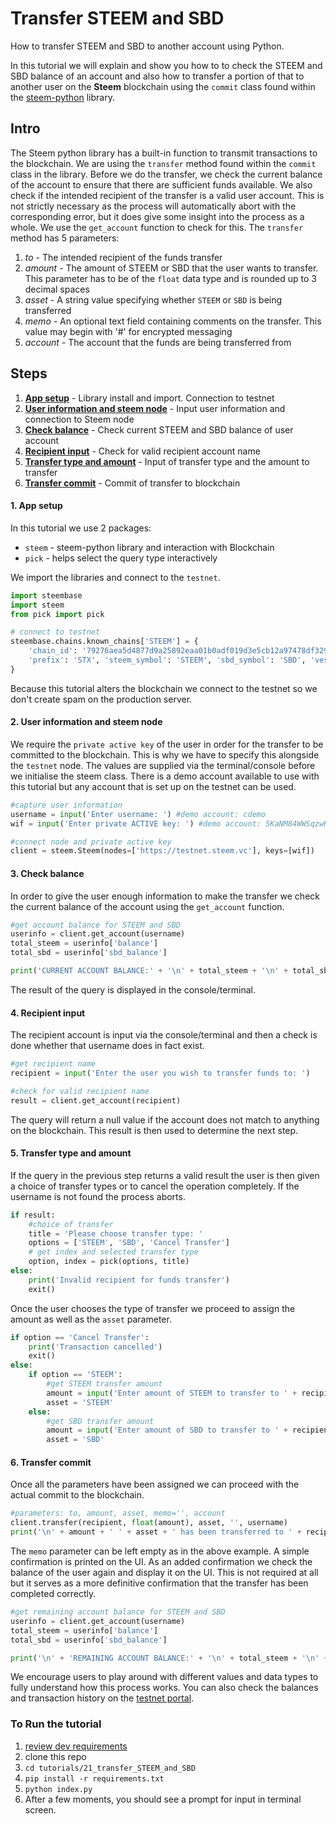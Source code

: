 # Transfer STEEM and SBD

How to transfer STEEM and SBD to another account using Python.

In this tutorial we will explain and show you how to to check the STEEM and SBD balance of an account and also how to transfer a portion of that to another user on the **Steem** blockchain using the `commit` class found within the [steem-python](https://github.com/steemit/steem-python) library.

## Intro

The Steem python library has a built-in function to transmit transactions to the blockchain. We are using the `transfer` method found within the `commit` class in the library. Before we do the transfer, we check the current balance of the account to ensure that there are sufficient funds available. We also check if the intended recipient of the transfer is a valid user account. This is not strictly necessary as the process will automatically abort with the corresponding error, but it does give some insight into the process as a whole. We use the `get_account` function to check for this. The `transfer` method has 5 parameters:

1.  _to_ - The intended recipient of the funds transfer
1.  _amount_ - The amount of STEEM or SBD that the user wants to transfer. This parameter has to be of the `float` data type and is rounded up to 3 decimal spaces
1.  _asset_ - A string value specifying whether `STEEM` or `SBD` is being transferred
1.  _memo_ - An optional text field containing comments on the transfer. This value may begin with '#' for encrypted messaging
1.  _account_ - The account that the funds are being transferred from

## Steps

1.  [**App setup**](#setup) - Library install and import. Connection to testnet
1.  [**User information and steem node**](#userinfo) - Input user information and connection to Steem node
1.  [**Check balance**](#balance) - Check current STEEM and SBD balance of user account
1.  [**Recipient input**](#recipient) - Check for valid recipient account name
1.  [**Transfer type and amount**](#amount) - Input of transfer type and the amount to transfer
1.  [**Transfer commit**](#commit) - Commit of transfer to blockchain

#### 1. App setup <a name="setup"></a>

In this tutorial we use 2 packages:

- `steem` - steem-python library and interaction with Blockchain
- `pick` - helps select the query type interactively

We import the libraries and connect to the `testnet`.

```python
import steembase
import steem
from pick import pick

# connect to testnet
steembase.chains.known_chains['STEEM'] = {
    'chain_id': '79276aea5d4877d9a25892eaa01b0adf019d3e5cb12a97478df3298ccdd01673',
    'prefix': 'STX', 'steem_symbol': 'STEEM', 'sbd_symbol': 'SBD', 'vests_symbol': 'VESTS'
}
```

Because this tutorial alters the blockchain we connect to the testnet so we don't create spam on the production server.

#### 2. User information and steem node <a name="userinfo"></a>

We require the `private active key` of the user in order for the transfer to be committed to the blockchain. This is why we have to specify this alongside the `testnet` node. The values are supplied via the terminal/console before we initialise the steem class. There is a demo account available to use with this tutorial but any account that is set up on the testnet can be used.

```python
#capture user information
username = input('Enter username: ') #demo account: cdemo
wif = input('Enter private ACTIVE key: ') #demo account: 5KaNM84WWSqzwKzY82fXPaUW43idbLnPqf5SfjGxLfw6eV2kAP3

#connect node and private active key
client = steem.Steem(nodes=['https://testnet.steem.vc'], keys=[wif])
```

#### 3. Check balance <a name="balance"></a>

In order to give the user enough information to make the transfer we check the current balance of the account using the `get_account` function.

```python
#get account balance for STEEM and SBD
userinfo = client.get_account(username)
total_steem = userinfo['balance']
total_sbd = userinfo['sbd_balance']

print('CURRENT ACCOUNT BALANCE:' + '\n' + total_steem + '\n' + total_sbd + '\n')
```

The result of the query is displayed in the console/terminal.

#### 4. Recipient input <a name="recipient"></a>

The recipient account is input via the console/terminal and then a check is done whether that username does in fact exist.

```python
#get recipient name
recipient = input('Enter the user you wish to transfer funds to: ')

#check for valid recipient name
result = client.get_account(recipient)
```

The query will return a null value if the account does not match to anything on the blockchain. This result is then used to determine the next step.

#### 5. Transfer type and amount <a name="amount"></a>

If the query in the previous step returns a valid result the user is then given a choice of transfer types or to cancel the operation completely. If the username is not found the process aborts.

```python
if result:
    #choice of transfer
    title = 'Please choose transfer type: '
    options = ['STEEM', 'SBD', 'Cancel Transfer']
    # get index and selected transfer type
    option, index = pick(options, title)
else:
    print('Invalid recipient for funds transfer')
    exit()
```

Once the user chooses the type of transfer we proceed to assign the amount as well as the `asset` parameter.

```python
if option == 'Cancel Transfer':
    print('Transaction cancelled')
    exit()
else:
    if option == 'STEEM':
        #get STEEM transfer amount
        amount = input('Enter amount of STEEM to transfer to ' + recipient + ': ')
        asset = 'STEEM'
    else:
        #get SBD transfer amount
        amount = input('Enter amount of SBD to transfer to ' + recipient + ': ')
        asset = 'SBD'
```

#### 6. Transfer commit <a name="commit"></a>

Once all the parameters have been assigned we can proceed with the actual commit to the blockchain.

```python
#parameters: to, amount, asset, memo='', account
client.transfer(recipient, float(amount), asset, '', username)
print('\n' + amount + ' ' + asset + ' has been transferred to ' + recipient)
```

The `memo` parameter can be left empty as in the above example. A simple confirmation is printed on the UI.
As an added confirmation we check the balance of the user again and display it on the UI. This is not required at all but it serves as a more definitive confirmation that the transfer has been completed correctly.

```python
#get remaining account balance for STEEM and SBD
userinfo = client.get_account(username)
total_steem = userinfo['balance']
total_sbd = userinfo['sbd_balance']

print('\n' + 'REMAINING ACCOUNT BALANCE:' + '\n' + total_steem + '\n' + total_sbd + '\n')
```

We encourage users to play around with different values and data types to fully understand how this process works. You can also check the balances and transaction history on the [testnet portal](http://condenser.steem.vc/).

### To Run the tutorial

1.  [review dev requirements](../00_getting_started)
1.  clone this repo
1.  `cd tutorials/21_transfer_STEEM_and_SBD`
1.  `pip install -r requirements.txt`
1.  `python index.py`
1.  After a few moments, you should see a prompt for input in terminal screen.
